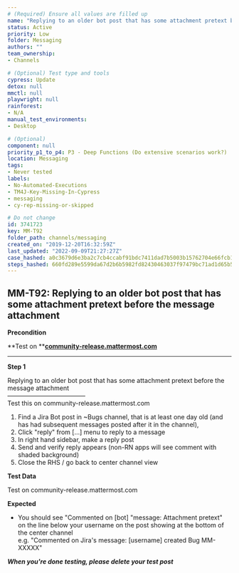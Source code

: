 ```yaml
---
# (Required) Ensure all values are filled up
name: "Replying to an older bot post that has some attachment pretext before the message attachment"
status: Active
priority: Low
folder: Messaging
authors: ""
team_ownership: 
- Channels

# (Optional) Test type and tools
cypress: Update
detox: null
mmctl: null
playwright: null
rainforest: 
- N/A
manual_test_environments: 
- Desktop

# (Optional)
component: null
priority_p1_to_p4: P3 - Deep Functions (Do extensive scenarios work?)
location: Messaging
tags: 
- Never tested
labels: 
- No-Automated-Executions
- TM4J-Key-Missing-In-Cypress
- messaging
- cy-rep-missing-or-skipped

# Do not change
id: 3741723
key: MM-T92
folder_path: channels/messaging
created_on: "2019-12-20T16:32:59Z"
last_updated: "2022-09-09T21:27:27Z"
case_hashed: a0c3679d6e3ba2c7cb4ccabf91bdc7411dad7b5003b15762704e66fcb1bacd5256ef7ffa31a73004829c4d2db69c5d22
steps_hashed: 660fd289e5599da67d2b6b5982fd82430463037f97479bc71ad1d65b5af7552533147d0198401c9e267b357fdd5fee4f
---
```


## MM-T92: Replying to an older bot post that has some attachment pretext before the message attachment

**Precondition**

\*\*Test on \*\*[**community-release.mattermost.com**](https://community-release.mattermost.com/)

---

**Step 1**

Replying to an older bot post that has some attachment pretext before the message attachment\
–––––––––––––––––––––––––\
Test this on community-release.mattermost.com

1. Find a Jira Bot post in \~Bugs channel, that is at least one day old (and has had subsequent messages posted after it in the channel),
2. Click "reply" from \[...] menu to reply to a message
3. In right hand sidebar, make a reply post
4. Send and verify reply appears (non-RN apps will see comment with shaded background)
5. Close the RHS / go back to center channel view

**Test Data**

Test on community-release.mattermost.com

**Expected**

- You should see "Commented on \[bot] "message: Attachment pretext" on the line below your username on the post showing at the bottom of the center channel
  \
  e.g. "Commented on Jira's message: \[username] created Bug MM-XXXXX"

**_When you're done testing, please delete your test post_**
